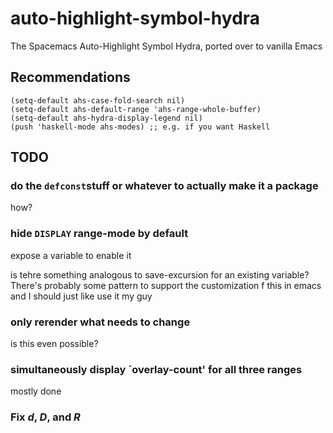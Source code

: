 # auto-highlight-symbol-hydra
The Spacemacs Auto-Highlight Symbol Hydra, ported over to vanilla Emacs

## Recommendations

```elisp
(setq-default ahs-case-fold-search nil)
(setq-default ahs-default-range 'ahs-range-whole-buffer)
(setq-default ahs-hydra-display-legend nil)
(push 'haskell-mode ahs-modes) ;; e.g. if you want Haskell

```

## TODO

### do the `defconst`stuff or whatever to actually make it a package

how?

### hide `DISPLAY` range-mode by default

expose a variable to enable it

is tehre something analogous to save-excursion for an existing variable? There's probably some pattern to support the customization f this in emacs and I should just like use it my guy

### only rerender what needs to change

is this even possible?

### simultaneously display `overlay-count' for all three ranges

mostly done

### Fix _d_, _D_, and _R_
